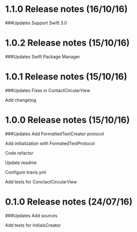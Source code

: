 1.1.0 Release notes (16/10/16)
=============================================================

###Updates
Support Swift 3.0


1.0.2 Release notes (15/10/16)
=============================================================

###Updates
Swift Package Manager



1.0.1 Release notes (15/10/16)
=============================================================

###Updates
Fixes in ContactCircularView

Add changelog



1.0.0 Release notes (15/10/16)
=============================================================

###Updates
Add FormattedTextCreator protocol

Add initialization with FormatedTextProtocol

Code refactor

Update readme

Configure travis.yml

Add tests for ConctactCircularView


0.1.0 Release notes (24/07/16)
=============================================================

###Updates
Add sources

Add tests for InitialsCreator
